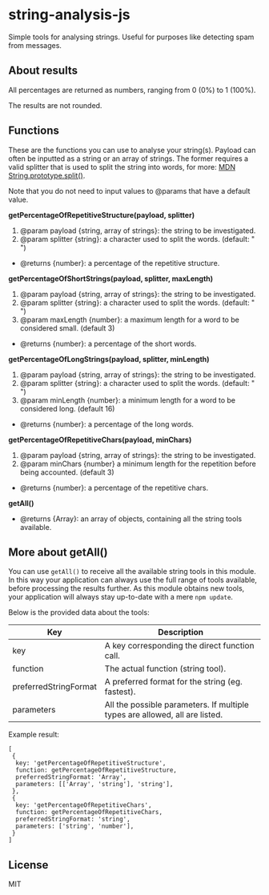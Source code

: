 # string-analysis-js
Simple tools for analysing strings.
Useful for purposes like detecting spam from messages.

## About results

All percentages are returned as numbers, ranging from 0 (0%) to 1 (100%).

The results are not rounded.

## Functions

These are the functions you can use to analyse your string(s). Payload can often be
inputted as a string or an array of strings. The former requires a valid splitter that is
used to split the string into words, for more: 
[MDN String.prototype.split()](https://developer.mozilla.org/en-US/docs/Web/JavaScript/Reference/Global_Objects/String/split).

Note that you do not need to input values to @params that have a default value.

**getPercentageOfRepetitiveStructure(payload, splitter)**

1. @param payload {string, array of strings}: the string to be investigated.
2. @param splitter {string}: a character used to split the words. (default: " ")
- @returns {number}: a percentage of the repetitive structure.


**getPercentageOfShortStrings(payload, splitter, maxLength)**

1. @param payload {string, array of strings}: the string to be investigated.
2. @param splitter {string}: a character used to split the words. (default: " ")
3. @param maxLength {number}: a maximum length for a word to be considered small. (default 3)
- @returns {number}: a percentage of the short words.


**getPercentageOfLongStrings(payload, splitter, minLength)**


1. @param payload {string, array of strings}: the string to be investigated.
2. @param splitter {string}: a character used to split the words. (default: " ")
3. @param minLength {number}: a minimum length for a word to be considered long. (default 16)
- @returns {number}: a percentage of the long words.


**getPercentageOfRepetitiveChars(payload, minChars)**

1. @param payload {string, array of strings}: the string to be investigated.
2. @param minChars {number} a minimum length for the repetition before being accounted. (default 3)
- @returns {number}: a percentage of the repetitive chars.


**getAll()**

- @returns {Array}: an array of objects, containing all the string tools available.

## More about getAll()

You can use `getAll()` to receive all the available string tools in this module. In this way your 
application can always use the full range of tools available, before processing the results further. 
As this module obtains new tools, your application will always stay up-to-date with a mere `npm update`.

Below is the provided data about the tools:

| Key | Description |
| --- | --- |
| key | A key corresponding the direct function call. |
| function | The actual function (string tool). |
| preferredStringFormat | A preferred format for the string (eg. fastest). |
| parameters | All the possible parameters. If multiple types are allowed, all are listed. |

Example result:
```
[
 {
  key: 'getPercentageOfRepetitiveStructure',
  function: getPercentageOfRepetitiveStructure,
  preferredStringFormat: 'Array',
  parameters: [['Array', 'string'], 'string'],
 },
 {
  key: 'getPercentageOfRepetitiveChars',
  function: getPercentageOfRepetitiveChars,
  preferredStringFormat: 'string',
  parameters: ['string', 'number'],
 }
]
```

## License
MIT
